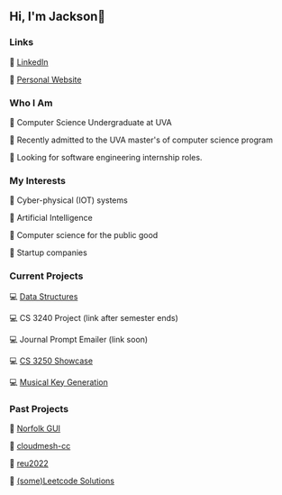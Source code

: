 ## Hi, I'm Jackson👋

### Links

🔗 [LinkedIn](https://www.linkedin.com/in/jackson-miskill-291578213/)

🔗 [Personal Website](https://j-miskill.github.io)



### Who I Am
🔑 Computer Science Undergraduate at UVA

🔑 Recently admitted to the UVA master's of computer science program

🔑 Looking for software engineering internship roles.


### My Interests
📍 Cyber-physical (IOT) systems

📍 Artificial Intelligence

📍 Computer science for the public good

📍 Startup companies

### Current Projects

💻 [Data Structures](https://github.com/j-miskill/data_structures)

💻 CS 3240 Project (link after semester ends)

💻 Journal Prompt Emailer (link soon)

💻 [CS 3250 Showcase](https://github.com/j-miskill/showcase)

💻 [Musical Key Generation](https://github.com/j-miskill/keys)


### Past Projects

📀 [Norfolk GUI](https://github.com/j-miskill/norfolk-gui)

📀 [cloudmesh-cc](https://github.com/cloudmesh/cloudmesh-cc)

📀 [reu2022](https://github.com/j-miskill/reu2022)

📀 [(some)Leetcode Solutions](https://github.com/j-miskill/leetcode-solutions)
